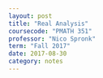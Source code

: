 ```yaml
---
layout: post
title: "Real Analysis"
coursecode: "PMATH 351"
professor: "Nico Spronk"
term: "Fall 2017"
date: 2017-08-30
category: notes
---
```

